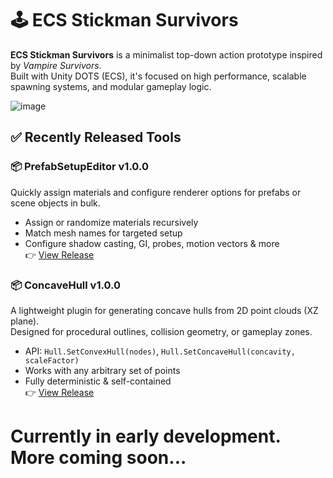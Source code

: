 # 🕹 ECS Stickman Survivors

**ECS Stickman Survivors** is a minimalist top-down action prototype inspired by *Vampire Survivors*.  
Built with Unity DOTS (ECS), it's focused on high performance, scalable spawning systems, and modular gameplay logic.

![image](https://github.com/user-attachments/assets/2b94c339-45be-4d16-b060-d73a09878c5e)

## ✅ Recently Released Tools

### 📦 PrefabSetupEditor v1.0.0
Quickly assign materials and configure renderer options for prefabs or scene objects in bulk.
- Assign or randomize materials recursively  
- Match mesh names for targeted setup  
- Configure shadow casting, GI, probes, motion vectors & more  
👉 [View Release](https://github.com/SinlessDevil/EcsStickmanSurvivors/releases/tag/PrefabSetupEditor-v1.0.0)

### 📦 ConcaveHull v1.0.0
A lightweight plugin for generating concave hulls from 2D point clouds (XZ plane).  
Designed for procedural outlines, collision geometry, or gameplay zones.
- API: `Hull.SetConvexHull(nodes)`, `Hull.SetConcaveHull(concavity, scaleFactor)`  
- Works with any arbitrary set of points  
- Fully deterministic & self-contained  
👉 [View Release](https://github.com/SinlessDevil/EcsStickmanSurvivors/releases/tag/ConcaveHull-v1.0.0)


# Currently in early development. More coming soon...

